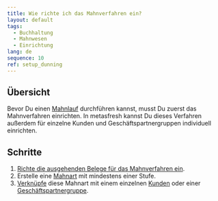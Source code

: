 ```yaml
---
title: Wie richte ich das Mahnverfahren ein?
layout: default
tags:
  - Buchhaltung
  - Mahnwesen
  - Einrichtung
lang: de
sequence: 10
ref: setup_dunning
---
```


## Übersicht
Bevor Du einen [Mahnlauf](Mahnlauf) durchführen kannst, musst Du zuerst das Mahnverfahren einrichten. In metasfresh kannst Du dieses Verfahren außerdem für einzelne Kunden und Geschäftspartnergruppen individuell einrichten.

## Schritte
1. [Richte die ausgehenden Belege für das Mahnverfahren ein](Ausgehende_Belege_Konfig_Mahnung).
1. Erstelle eine [Mahnart](Mahnart_definieren) mit mindestens einer Stufe.
1. [Verknüpfe](Mahnart_mit_Partner_verknuepfen) diese Mahnart mit einem einzelnen [Kunden](Neuer_Geschaeftspartner_Kunde) oder einer [Geschäftspartnergruppe](Neue_Geschaeftspartnergruppe).
